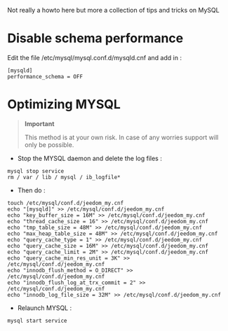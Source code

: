 Not really a howto here but more a collection of tips and tricks on
MySQL

Disable schema performance 
================================

Edit the file /etc/mysql/mysql.conf.d/mysqld.cnf and add in :

    [mysqld]
    performance_schema = OFF

Optimizing MYSQL 
===============

> **Important**
>
> This method is at your own risk. In case of any worries
> support will only be possible.

-   Stop the MYSQL daemon and delete the log files :

<!-- -->

    mysql stop service
    rm / var / lib / mysql / ib_logfile*

-   Then do :

<!-- -->

    touch /etc/mysql/conf.d/jeedom_my.cnf
    echo "[mysqld]" >> /etc/mysql/conf.d/jeedom_my.cnf
    echo "key_buffer_size = 16M" >> /etc/mysql/conf.d/jeedom_my.cnf
    echo "thread_cache_size = 16" >> /etc/mysql/conf.d/jeedom_my.cnf
    echo "tmp_table_size = 48M" >> /etc/mysql/conf.d/jeedom_my.cnf
    echo "max_heap_table_size = 48M" >> /etc/mysql/conf.d/jeedom_my.cnf
    echo "query_cache_type = 1" >> /etc/mysql/conf.d/jeedom_my.cnf
    echo "query_cache_size = 16M" >> /etc/mysql/conf.d/jeedom_my.cnf
    echo "query_cache_limit = 2M" >> /etc/mysql/conf.d/jeedom_my.cnf
    echo "query_cache_min_res_unit = 3K" >> /etc/mysql/conf.d/jeedom_my.cnf
    echo "innodb_flush_method = O_DIRECT" >> /etc/mysql/conf.d/jeedom_my.cnf
    echo "innodb_flush_log_at_trx_commit = 2" >> /etc/mysql/conf.d/jeedom_my.cnf
    echo "innodb_log_file_size = 32M" >> /etc/mysql/conf.d/jeedom_my.cnf

-   Relaunch MYSQL :

<!-- -->

    mysql start service
